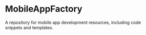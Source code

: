 # MobileAppFactory
A repository for mobile app development resources, including code snippets and templates.
